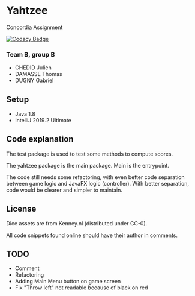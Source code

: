 # Yahtzee
Concordia Assignment

[![Codacy Badge](https://api.codacy.com/project/badge/Grade/485126f391f84314a5f28a89bec218c5)](https://www.codacy.com?utm_source=github.com&amp;utm_medium=referral&amp;utm_content=Dugnychon/Yahtzee&amp;utm_campaign=Badge_Grade)


### Team B, group B
- CHEDID Julien
- DAMASSE Thomas
- DUGNY Gabriel

## Setup
- Java 1.8
- IntelliJ 2019.2 Ultimate

## Code explanation
The test package is used to test some methods to compute scores.

The yahtzee package is the main package. Main is the entrypoint.

The code still needs some refactoring, with even better code separation between game logic and JavaFX logic (controller).
With better separation, code would be clearer and simpler to maintain.

## License

Dice assets are from Kenney.nl (distributed under CC-0).

All code snippets found online should have their author in comments.

## TODO
- Comment
- Refactoring
- Adding Main Menu button on game screen
- Fix "Throw left" not readable because of black on red